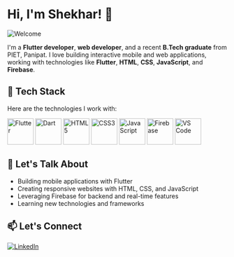 # Hi, I'm Shekhar! 👋

![Welcome]([[https://user-images.githubusercontent.com/74038190/235224431-e8c8c12e-6826-47f1-89fb-2ddad83b3abf.gif](https://lottie.host/25ce6b26-b32f-48f5-b0a6-e6cab10731f6/K7g55e1IkZ.json)](https://lottie.host/25ce6b26-b32f-48f5-b0a6-e6cab10731f6/K7g55e1IkZ.json))

I'm a **Flutter developer**, **web developer**, and a recent **B.Tech graduate** from PIET, Panipat. I love building interactive mobile and web applications, working with technologies like **Flutter**, **HTML**, **CSS**, **JavaScript**, and **Firebase**.

## 🔧 Tech Stack
Here are the technologies I work with:

<p align="left">
  <img src="https://img.icons8.com/color/80/000000/flutter.png" alt="Flutter" width="60" height="60"/>
  <img src="https://img.icons8.com/color/80/000000/dart.png" alt="Dart" width="60" height="60"/>
  <img src="https://img.icons8.com/color/80/000000/html-5--v1.png" alt="HTML5" width="60" height="60"/>
  <img src="https://img.icons8.com/color/80/000000/css3.png" alt="CSS3" width="60" height="60"/>
  <img src="https://img.icons8.com/color/80/000000/javascript--v1.png" alt="JavaScript" width="60" height="60"/>
  <img src="https://img.icons8.com/color/80/000000/firebase.png" alt="Firebase" width="60" height="60"/>
  <img src="https://img.icons8.com/color/80/000000/visual-studio-code-2019.png" alt="VS Code" width="60" height="60"/>
</p>

## 💬 Let's Talk About
- Building mobile applications with Flutter
- Creating responsive websites with HTML, CSS, and JavaScript
- Leveraging Firebase for backend and real-time features
- Learning new technologies and frameworks

## 📫 Let's Connect
[![LinkedIn](https://img.icons8.com/color/48/000000/linkedin.png)](https://www.linkedin.com/in/shekhar-rana-3899441ab)
